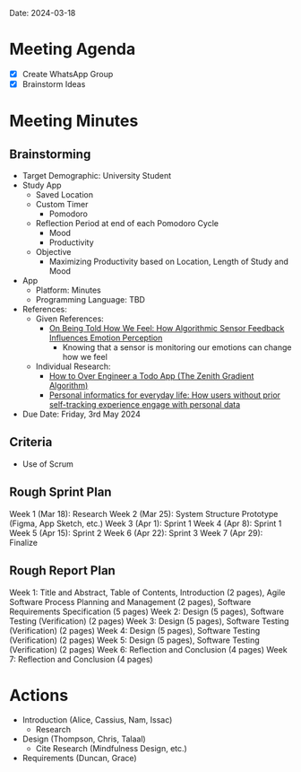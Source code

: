 
Date: 2024-03-18
# Meeting Agenda
- [x] Create WhatsApp Group
- [x] Brainstorm Ideas

# Meeting Minutes
## Brainstorming
- Target Demographic: University Student
- Study App
    - Saved Location
    - Custom Timer
        - Pomodoro
    - Reflection Period at end of each Pomodoro Cycle
        - Mood
        - Productivity
    - Objective
        - Maximizing Productivity based on Location, Length of Study and Mood
- App
    - Platform: Minutes
    - Programming Language: TBD
- References: 
    - Given References:
        - [On Being Told How We Feel: How Algorithmic Sensor Feedback Influences Emotion Perception](https://dl.acm.org/doi/10.1145/3264924)
            - Knowing that a sensor is monitoring our emotions can change how we feel
    - Individual Research:
        - [How to Over Engineer a Todo App (The Zenith Gradient Algorithm)](https://medium.com/@jaheimarchibald/how-to-over-engineer-a-todo-app-the-zenith-gradient-algorithm-67712737135e)
        - [Personal informatics for everyday life: How users without prior self-tracking experience engage with personal data](https://www.sciencedirect.com/science/article/pii/S107158191630060X)
- Due Date: Friday, 3rd May 2024
## Criteria
- Use of Scrum
## Rough Sprint Plan
Week 1 (Mar 18): Research
Week 2 (Mar 25): System Structure Prototype (Figma, App Sketch, etc.)
Week 3 (Apr 1): Sprint 1
Week 4 (Apr 8): Sprint 1
Week 5 (Apr 15): Sprint 2
Week 6 (Apr 22): Sprint 3
Week 7 (Apr 29): Finalize
## Rough Report Plan
Week 1: Title and Abstract, Table of Contents, Introduction (2 pages), Agile Software Process Planning and Management (2 pages), Software Requirements Specification (5 pages)
Week 2: Design (5 pages), Software Testing (Verification) (2 pages)
Week 3: Design (5 pages), Software Testing (Verification) (2 pages)
Week 4: Design (5 pages), Software Testing (Verification) (2 pages)
Week 5: Design (5 pages), Software Testing (Verification) (2 pages)
Week 6: Reflection and Conclusion (4 pages)
Week 7: Reflection and Conclusion (4 pages)
# Actions
- Introduction (Alice, Cassius, Nam, Issac)
    - Research
- Design (Thompson, Chris, Talaal)
    - Cite Research (Mindfulness Design, etc.)
- Requirements (Duncan, Grace)
